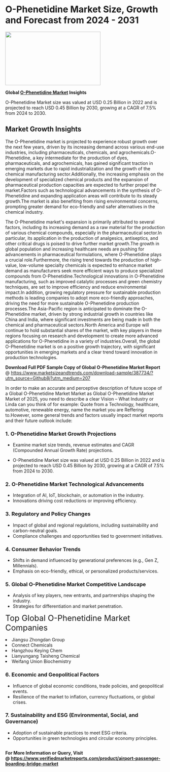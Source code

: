 <H1>O-Phenetidine Market Size, Growth and Forecast from 2024 - 2031</H1><img class="aligncenter size-medium wp-image-584254" src="https://thirdeyenews.in/wp-content/uploads/2024/09/Global-Market-Research-300x168.jpeg" alt="" width="300" height="168" /><p><strong>Global&nbsp;<a href="https://www.marketsizeandtrends.com/download-sample/387734/?utm_source=Github8j?utm_medium=207">O-Phenetidine Market</a> Insights</strong></p><p>O-Phenetidine Market size was valued at USD 0.25 Billion in 2022 and is projected to reach USD 0.45 Billion by 2030, growing at a CAGR of 7.5% from 2024 to 2030.</p><p><h2>Market Growth Insights</h2> <p>The O-Phenetidine market is projected to experience robust growth over the next few years, driven by its increasing demand across various end-use industries, including pharmaceuticals, chemicals, and agrochemicals.O-Phenetidine, a key intermediate for the production of dyes, pharmaceuticals, and agrochemicals, has gained significant traction in emerging markets due to rapid industrialization and the growth of the chemical manufacturing sector.Additionally, the increasing emphasis on the development of specialized chemical products and the expansion of pharmaceutical production capacities are expected to further propel the market.Factors such as technological advancements in the synthesis of O-Phenetidine and expanding application areas will contribute to its steady growth.The market is also benefiting from rising environmental concerns, prompting greater demand for eco-friendly and safer alternatives in the chemical industry.</p> <p>The O-Phenetidine market's expansion is primarily attributed to several factors, including its increasing demand as a raw material for the production of various chemical compounds, especially in the pharmaceutical sector.In particular, its application in the production of analgesics, antiseptics, and other critical drugs is poised to drive further market growth.The growth in global population and increasing healthcare needs are pushing for advancements in pharmaceutical formulations, where O-Phenetidine plays a crucial role.Furthermore, the rising trend towards the production of high-value, low-volume specialty chemicals is expected to enhance market demand as manufacturers seek more efficient ways to produce specialized compounds from O-Phenetidine.Technological innovations in O-Phenetidine manufacturing, such as improved catalytic processes and green chemistry techniques, are set to improve efficiency and reduce environmental impact.In addition, growing regulatory pressure for sustainable production methods is leading companies to adopt more eco-friendly approaches, driving the need for more sustainable O-Phenetidine production processes.The Asia-Pacific region is anticipated to dominate the O-Phenetidine market, driven by strong industrial growth in countries like China and India, where significant investments are being made in both the chemical and pharmaceutical sectors.North America and Europe will continue to hold substantial shares of the market, with key players in these regions focusing on research and development to create more advanced applications for O-Phenetidine in a variety of industries.Overall, the global O-Phenetidine market is on a positive growth trajectory, with significant opportunities in emerging markets and a clear trend toward innovation in production technologies.<p><span class=""><strong>Download Full PDF Sample Copy of Global O-Phenetidine Market Report</strong> @ <a href="https://www.marketsizeandtrends.com/download-sample/387734/?utm_source=Github8j?utm_medium=207" target="_blank">https://www.marketsizeandtrends.com/download-sample/387734/?utm_source=Github8j?utm_medium=207</a></span></p><p>In order to make an accurate and perceptive description of future scope of a Global&nbsp;O-Phenetidine Market Market as Global&nbsp;O-Phenetidine Market Market of 2025, you need to describe a clear Vision &ndash; What Industry or Linda can you think of for example: Quote from a Technology, healthcare, automotive, renewable energy, name the market you are Reffering to.However, some general trends and factors usually impact market reports and their future outlook include:</p><h3>1.&nbsp;<strong>O-Phenetidine Market Growth Projections</strong></h3><ul><li>Examine market size trends, revenue estimates and CAGR (Compounded Annual Growth Rate) projections.</li><li><p>O-Phenetidine Market size was valued at USD 0.25 Billion in 2022 and is projected to reach USD 0.45 Billion by 2030, growing at a CAGR of 7.5% from 2024 to 2030.</p></li></ul><h3>2.&nbsp;<strong>O-Phenetidine Market Technological Advancements</strong></h3><ul><li>Integration of AI, IoT, blockchain, or automation in the industry.</li><li>Innovations driving cost reductions or improving efficiency.</li></ul><h3>3.&nbsp;<strong>Regulatory and Policy Changes</strong></h3><ul><li>Impact of global and regional regulations, including sustainability and carbon-neutral goals.</li><li>Compliance challenges and opportunities tied to government initiatives.</li></ul><h3>4.&nbsp;<strong>Consumer Behavior Trends</strong></h3><ul><li>Shifts in demand influenced by generational preferences (e.g., Gen Z, Millennials).</li><li>Emphasis on eco-friendly, ethical, or personalized products/services.</li></ul><h3>5.&nbsp;<strong>Global O-Phenetidine Market Competitive Landscape</strong></h3><ul><li>Analysis of key players, new entrants, and partnerships shaping the industry.</li><li>Strategies for differentiation and market penetration.</li></ul><p data-pm-slice="1 1 []"><span style="color: inherit; font-family: inherit; font-size: 25px;">Top Global O-Phenetidine Market Companies</span></p><div class="" data-test-id=""><p><li>Jiangsu Zhongdan Group</li><li> Connect Chemicals</li><li> Hangzhou Keying Chem</li><li> Lianyungang Taisheng Chemical</li><li> Weifang Union Biochemistry</li></p></div><h3>6.&nbsp;<strong>Economic and Geopolitical Factors</strong></h3><ul><li>Influence of global economic conditions, trade policies, and geopolitical events.</li><li>Resilience of the market to inflation, currency fluctuations, or global crises.</li></ul><h3>7.&nbsp;<strong>Sustainability and ESG (Environmental, Social, and Governance)</strong></h3><ul><li>Adoption of sustainable practices to meet ESG criteria.</li><li>Opportunities in green technologies and circular economy principles.</li></ul><h2><strong style="font-size: 14px;">For More Information or Query, Visit @&nbsp;</strong><a style="background-color: #ffffff; font-size: 14px;" href="https://www.marketsizeandtrends.com/report/o-phenetidine-market/" target="_blank">https://www.verifiedmarketreports.com/product/airport-passenger-boarding-bridge-market</a></h2>